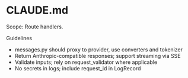 # CLAUDE.md

Scope: Route handlers.

Guidelines
- messages.py should proxy to provider, use converters and tokenizer
- Return Anthropic-compatible responses; support streaming via SSE
- Validate inputs; rely on request_validator where applicable
- No secrets in logs; include request_id in LogRecord
